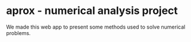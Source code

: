 # aprox - numerical analysis project

We made this web app to present some methods used to solve numerical problems.
